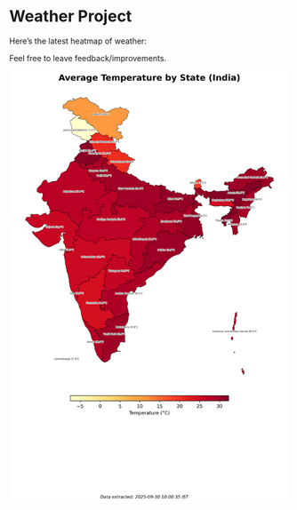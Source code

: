 # Weather Project

Here’s the latest heatmap of weather:

Feel free to leave feedback/improvements.

![India Heatmap](docs/assets/india_heatmap.png?v=DB5CED)
